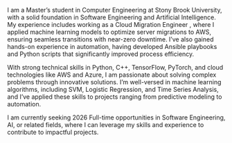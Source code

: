 I am a Master’s student in Computer Engineering at Stony Brook University, with a solid foundation in Software Engineering and Artificial Intelligence. My experience includes working as a Cloud Migration Engineer , where I applied machine learning models to optimize server migrations to AWS, ensuring seamless transitions with near-zero downtime. I’ve also gained hands-on experience in automation, having developed Ansible playbooks and Python scripts that significantly improved process efficiency.

With strong technical skills in Python, C++, TensorFlow, PyTorch, and cloud technologies like AWS and Azure, I am passionate about solving complex problems through innovative solutions. I’m well-versed in machine learning algorithms, including SVM, Logistic Regression, and Time Series Analysis, and I’ve applied these skills to projects ranging from predictive modeling to automation.

I am currently seeking 2026 Full-time opportunities in Software Engineering, AI, or related fields, where I can leverage my skills and experience to contribute to impactful projects.

